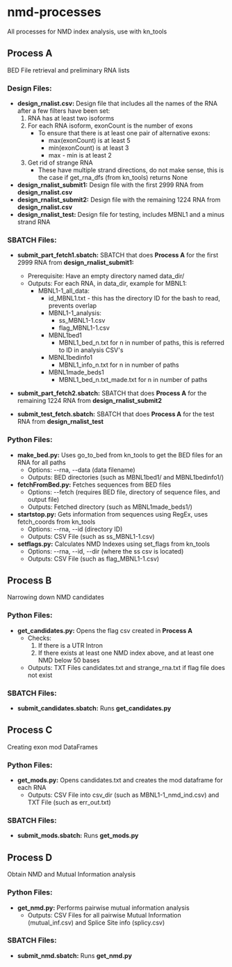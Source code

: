 # nmd-processes
All processes for NMD index analysis, use with kn_tools
## Process A
BED File retrieval and preliminary RNA lists
### Design Files:
* **design_rnalist.csv:** Design file that includes all the names of the RNA after a few filters have been set:
	1. RNA has at least two isoforms
	2. For each RNA isoform, exonCount is the number of exons
		* To ensure that there is at least one pair of alternative exons:
			* max(exonCount) is at least 5
			* min(exonCount) is at least 3
			* max - min is at least 2
	3. Get rid of strange RNA
		* These have multiple strand directions, do not make sense, this is the case if get_rna_dfs (from kn_tools) returns None
* **design_rnalist_submit1:** Design file with the first 2999 RNA from **design_rnalist.csv**
* **design_rnalist_submit2:** Design file with the remaining 1224 RNA from **design_rnalist.csv**
* **design_rnalist_test:** Design file for testing, includes MBNL1 and a minus strand RNA

### SBATCH Files:
* **submit_part_fetch1.sbatch:** SBATCH that does **Process A** for the first 2999 RNA from **design_rnalist_submit1:**
	* Prerequisite: Have an empty directory named data_dir/
	* Outputs: For each RNA, in data_dir, example for MBNL1:
		* MBNL1-1_all_data:
			* id_MBNL1.txt - this has the directory ID for the bash to read, prevents overlap
			* MBNL1-1_analysis:
				* ss_MBNL1-1.csv
				* flag_MBNL1-1.csv
			* MBNL1bed1
				* MBNL1_bed_n.txt for n in number of paths, this is referred to ID in analysis CSV's
			* MBNL1bedinfo1
				* MBNL1_info_n.txt for n in number of paths
			* MBNL1made_beds1
				* MBNL1_bed_n.txt_made.txt for n in number of paths

* **submit_part_fetch2.sbatch:** SBATCH that does **Process A** for the remaining 1224 RNA from **design_rnalist_submit2**
* **submit_test_fetch.sbatch:** SBATCH that does **Process A** for the test RNA from **design_rnalist_test**

### Python Files:
* **make_bed.py:** Uses go_to_bed from kn_tools to get the BED files for an RNA for all paths
	* Options: --rna, --data (data filename)
	* Outputs: BED directories (such as MBNL1bed1/ and MBNL1bedinfo1/)
* **fetchFromBed.py:** Fetches sequences from BED files
	* Options: --fetch (requires BED file, directory of sequence files, and output file)
	* Outputs: Fetched directory (such as MBNL1made_beds1/)
* **startstop.py:** Gets information from sequences using RegEx, uses fetch_coords from kn_tools
	* Options: --rna, --id (directory ID)
	* Outputs: CSV File (such as ss_MBNL1-1.csv)
* **setflags.py:** Calculates NMD Indexes using set_flags from kn_tools
	* Options: --rna, --id, --dir (where the ss csv is located)
	* Outputs: CSV File (such as flag_MBNL1-1.csv)

## Process B
Narrowing down NMD candidates

### Python Files:
* **get_candidates.py:** Opens the flag csv created in **Process A**
	* Checks:
		1. If there is a UTR Intron
		2. If there exists at least one NMD index above, and at least one NMD below 50 bases
	* Outputs: TXT Files candidates.txt and strange_rna.txt if flag file does not exist

### SBATCH Files:
* **submit_candidates.sbatch:** Runs **get_candidates.py**

## Process C
Creating exon mod DataFrames

### Python Files:
* **get_mods.py:** Opens candidates.txt and creates the mod dataframe for each RNA
	* Outputs: CSV File into csv_dir (such as MBNL1-1_nmd_ind.csv) and TXT File (such as err_out.txt)

### SBATCH Files:
* **submit_mods.sbatch:** Runs **get_mods.py**

## Process D
Obtain NMD and Mutual Information analysis

### Python Files:
* **get_nmd.py:** Performs pairwise mutual information analysis
	* Outputs: CSV Files for all pairwise Mutual Information (mutual_inf.csv) and Splice Site info (splicy.csv)

### SBATCH Files:
* **submit_nmd.sbatch:** Runs **get_nmd.py**
